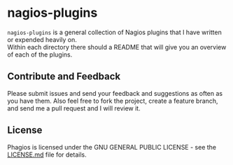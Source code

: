 nagios-plugins
==============

`nagios-plugins` is a general collection of Nagios plugins that I have written or expended heavily on.  
Within each directory there should a README that will give you an overview of each of the plugins.

Contribute and Feedback
------------

Please submit issues and send your feedback and suggestions as often as you have them.
Also feel free to fork the project, create a feature branch, and send me a pull request and I will review it.

License
-------

Phagios is licensed under the GNU GENERAL PUBLIC LICENSE - see the [LICENSE.md](LICENSE.md) file for details.